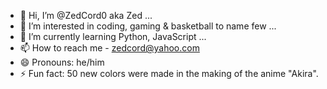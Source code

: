 - 👋 Hi, I’m @ZedCord0 aka Zed ...
- 👀 I’m interested in coding, gaming & basketball to name few ...
- 🌱 I’m currently learning Python, JavaScript ...
- 📫 How to reach me - zedcord@yahoo.com
- 😄 Pronouns: he/him
- ⚡ Fun fact: 50 new colors were made in the making of the anime "Akira".

<!---
ZedCord0/ZedCord0 is a ✨ special ✨ repository because its `README.md` (this file) appears on your GitHub profile.
You can click the Preview link to take a look at your changes.
--->
